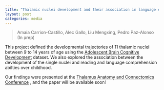 ```yaml
---
title: "Thalamic nuclei development and their association in language development over middle childhood"
layout: post
categories: media
---
```


> Amaia Carrion-Castillo, Alec Gallo, Liu Mengxing, Pedro Paz-Alonso (In prep)

This project defined the developmental trajectories of 11 thalamic nuclei between 9 to 14 years of age using the [Adolescent Brain Cognitive Development](https://abcdstudy.org/) dataset. We also explored the association between the development of the single nuclei and reading and language comprehension abilties over childhood.

Our findings were presented at the [Thalamus Anatomy and Connectomics Conference](https://www.tuebingen.mpg.de/thalamus/) , and the paper will be available soon!
